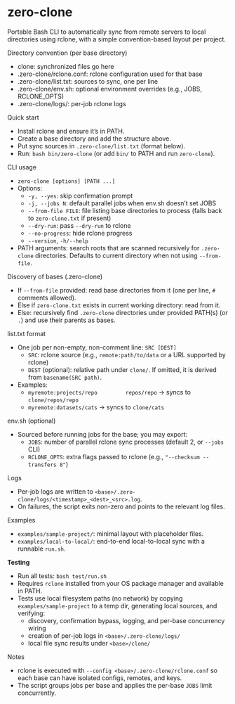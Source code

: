 # zero-clone

Portable Bash CLI to automatically sync from remote servers to local directories using rclone, with a simple convention-based layout per project.

Directory convention (per base directory)
- clone: synchronized files go here
- .zero-clone/rclone.conf: rclone configuration used for that base
- .zero-clone/list.txt: sources to sync, one per line
- .zero-clone/env.sh: optional environment overrides (e.g., JOBS, RCLONE_OPTS)
- .zero-clone/logs/: per-job rclone logs

Quick start
- Install rclone and ensure it’s in PATH.
- Create a base directory and add the structure above.
- Put sync sources in `.zero-clone/list.txt` (format below).
- Run: `bash bin/zero-clone` (or add `bin/` to PATH and run `zero-clone`).

CLI usage
- `zero-clone [options] [PATH ...]`
- Options:
  - `-y, --yes`: skip confirmation prompt
  - `-j, --jobs N`: default parallel jobs when env.sh doesn’t set JOBS
  - `--from-file FILE`: file listing base directories to process (falls back to `zero-clone.txt` if present)
  - `--dry-run`: pass `--dry-run` to rclone
  - `--no-progress`: hide rclone progress
  - `--version`, `-h/--help`
- PATH arguments: search roots that are scanned recursively for `.zero-clone` directories. Defaults to current directory when not using `--from-file`.

Discovery of bases (.zero-clone)
- If `--from-file` provided: read base directories from it (one per line, `#` comments allowed).
- Else if `zero-clone.txt` exists in current working directory: read from it.
- Else: recursively find `.zero-clone` directories under provided PATH(s) (or `.`) and use their parents as bases.

list.txt format
- One job per non-empty, non-comment line: `SRC [DEST]`
  - `SRC`: rclone source (e.g., `remote:path/to/data` or a URL supported by rclone)
  - `DEST` (optional): relative path under `clone/`. If omitted, it is derived from `basename(SRC path)`.
- Examples:
  - `myremote:projects/repo         repos/repo` → syncs to `clone/repos/repo`
  - `myremote:datasets/cats` → syncs to `clone/cats`

env.sh (optional)
- Sourced before running jobs for the base; you may export:
  - `JOBS`: number of parallel rclone sync processes (default 2, or `--jobs` CLI)
  - `RCLONE_OPTS`: extra flags passed to rclone (e.g., `"--checksum --transfers 8"`)

Logs
- Per-job logs are written to `<base>/.zero-clone/logs/<timestamp>_<dest>_<src>.log`.
- On failures, the script exits non-zero and points to the relevant log files.

Examples
- `examples/sample-project/`: minimal layout with placeholder files.
- `examples/local-to-local/`: end-to-end local-to-local sync with a runnable `run.sh`.

**Testing**
- Run all tests: `bash test/run.sh`
- Requires `rclone` installed from your OS package manager and available in PATH.
- Tests use local filesystem paths (no network) by copying `examples/sample-project` to a temp dir, generating local sources, and verifying:
  - discovery, confirmation bypass, logging, and per-base concurrency wiring
  - creation of per-job logs in `<base>/.zero-clone/logs/`
  - local file sync results under `<base>/clone/`

Notes
- rclone is executed with `--config <base>/.zero-clone/rclone.conf` so each base can have isolated configs, remotes, and keys.
- The script groups jobs per base and applies the per-base `JOBS` limit concurrently.
